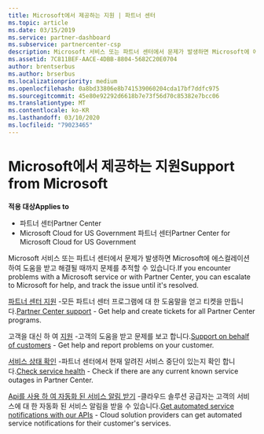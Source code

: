 ```yaml
---
title: Microsoft에서 제공하는 지원 | 파트너 센터
ms.topic: article
ms.date: 03/15/2019
ms.service: partner-dashboard
ms.subservice: partnercenter-csp
description: Microsoft 서비스 또는 파트너 센터에서 문제가 발생하면 Microsoft에 에스컬레이션하여 도움을 받고 해결될 때까지 문제를 추적할 수 있습니다.
ms.assetid: 7C811BEF-AACE-4DBB-8804-5682C20E0704
author: brentserbus
ms.author: brserbus
ms.localizationpriority: medium
ms.openlocfilehash: 0a8bd33806e8b741539060204cda17bf7ddfc975
ms.sourcegitcommit: 45e80e92292d6618b7e73f56d70c85382e7bcc06
ms.translationtype: MT
ms.contentlocale: ko-KR
ms.lasthandoff: 03/10/2020
ms.locfileid: "79023465"
---
```

# <a name="support-from-microsoft"></a><span data-ttu-id="36b6a-103">Microsoft에서 제공하는 지원</span><span class="sxs-lookup"><span data-stu-id="36b6a-103">Support from Microsoft</span></span>

<span data-ttu-id="36b6a-104">**적용 대상**</span><span class="sxs-lookup"><span data-stu-id="36b6a-104">**Applies to**</span></span>

-  <span data-ttu-id="36b6a-105">파트너 센터</span><span class="sxs-lookup"><span data-stu-id="36b6a-105">Partner Center</span></span>
-  <span data-ttu-id="36b6a-106">Microsoft Cloud for US Government 파트너 센터</span><span class="sxs-lookup"><span data-stu-id="36b6a-106">Partner Center for Microsoft Cloud for US Government</span></span>


<span data-ttu-id="36b6a-107">Microsoft 서비스 또는 파트너 센터에서 문제가 발생하면 Microsoft에 에스컬레이션하여 도움을 받고 해결될 때까지 문제를 추적할 수 있습니다.</span><span class="sxs-lookup"><span data-stu-id="36b6a-107">If you encounter problems with a Microsoft service or with Partner Center, you can escalate to Microsoft for help, and track the issue until it's resolved.</span></span>

<span data-ttu-id="36b6a-108">[파트너 센터 지원](report-problems-with-partner-center.md) -모든 파트너 센터 프로그램에 대 한 도움말을 얻고 티켓을 만듭니다.</span><span class="sxs-lookup"><span data-stu-id="36b6a-108">[Partner Center support](report-problems-with-partner-center.md) - Get help and create tickets for all Partner Center programs.</span></span>

<span data-ttu-id="36b6a-109">고객을 대신 하 여 [지원](report-problems-on-behalf-of-a-customer.md) -고객의 도움을 받고 문제를 보고 합니다.</span><span class="sxs-lookup"><span data-stu-id="36b6a-109">[Support on behalf of customers](report-problems-on-behalf-of-a-customer.md) - Get help and report problems on your customer.</span></span>

<span data-ttu-id="36b6a-110">[서비스 상태 확인](check-service-health.md) -파트너 센터에서 현재 알려진 서비스 중단이 있는지 확인 합니다.</span><span class="sxs-lookup"><span data-stu-id="36b6a-110">[Check service health](check-service-health.md) - Check if there are any current known service outages in Partner Center.</span></span>

<span data-ttu-id="36b6a-111">[Api를 사용 하 여 자동화 된 서비스 알림 받기](get-automated-service-notifications-with-our-apis.md) -클라우드 솔루션 공급자는 고객의 서비스에 대 한 자동화 된 서비스 알림을 받을 수 있습니다.</span><span class="sxs-lookup"><span data-stu-id="36b6a-111">[Get automated service notifications with our APIs](get-automated-service-notifications-with-our-apis.md) - Cloud solution providers can get automated service notifications for their customer's services.</span></span>


 

 



